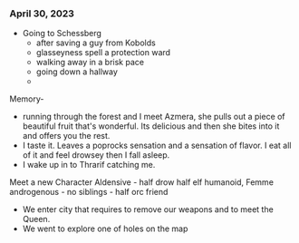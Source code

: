 ### April 30, 2023
* Going to Schessberg
	* after saving a guy from Kobolds
	* glasseyness spell a protection ward
	* walking away in a brisk pace
	* going down a hallway
	* 
Memory- 
- running through the forest and I meet Azmera, she pulls out a piece of beautiful fruit that's wonderful. Its delicious and then she bites into it and offers you the rest.
- I taste it. Leaves a poprocks sensation and a sensation of flavor. I eat all of it and feel drowsey then I fall asleep.
- I wake up in to Thrarif catching me.

Meet a new Character Aldensive
	- half drow half elf humanoid, Femme androgenous
	- no siblings
	- half orc friend
- We enter city that requires to remove our weapons and to meet the Queen.
- We went to explore one of holes on the map

